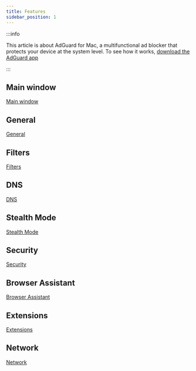 ```yaml
---
title: Features
sidebar_position: 1
---
```


:::info

This article is about AdGuard for Mac, a multifunctional ad blocker that protects your device at the system level. To see how it works, [download the AdGuard app](https://agrd.io/download-kb-adblock)

:::

## Main window

[Main window](/adguard-for-mac/features/main.md)

## General

[General](/adguard-for-mac/features/general.md)

## Filters

[Filters](/adguard-for-mac/features/filters.md)

## DNS

[DNS](/adguard-for-mac/features/dns.md)

## Stealth Mode

[Stealth Mode](/adguard-for-mac/features/stealth.md)

## Security

[Security](/adguard-for-mac/features/security.md)

## Browser Assistant

[Browser Assistant](/adguard-for-mac/features/browser-assistant.md)

## Extensions

[Extensions](/adguard-for-mac/features/extensions.md)

## Network

[Network](/adguard-for-mac/features/network.md)
